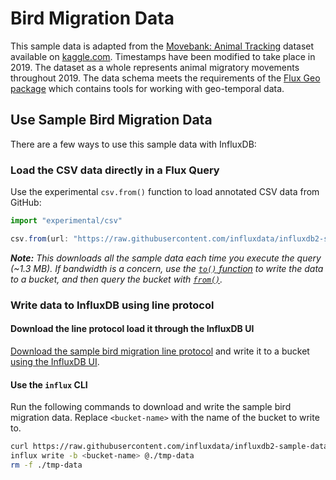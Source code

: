 # Bird Migration Data
This sample data is adapted from the [Movebank: Animal Tracking](https://www.kaggle.com/pulkit8595/movebank-animal-tracking)
dataset available on [kaggle.com](https://kaggle.com).
Timestamps have been modified to take place in 2019.
The dataset as a whole represents animal migratory movements throughout 2019.
The data schema meets the requirements of the
[Flux Geo package](https://v2.docs.influxdata.com/v2.0/reference/flux/stdlib/experimental/geo/#geo-schema-requirements)
which contains tools for working with geo-temporal data.

## Use Sample Bird Migration Data
There are a few ways to use this sample data with InfluxDB:

### Load the CSV data directly in a Flux Query
Use the experimental `csv.from()` function to load annotated CSV data from GitHub:

```js
import "experimental/csv"

csv.from(url: "https://raw.githubusercontent.com/influxdata/influxdb2-sample-data/master/bird-migration-data/bird-migration.csv")
```

_**Note:** This downloads all the sample data each time you execute the query (~1.3 MB).
If bandwidth is a concern, use the [`to()` function](https://v2.docs.influxdata.com/v2.0/reference/flux/stdlib/built-in/outputs/to/)
to write the data to a bucket, and then query the bucket with [`from()`](https://v2.docs.influxdata.com/v2.0/reference/flux/stdlib/built-in/inputs/from/)._

### Write data to InfluxDB using line protocol

#### Download the line protocol load it through the InfluxDB UI
[Download the sample bird migration line protocol](https://raw.githubusercontent.com/influxdata/influxdb2-sample-data/master/bird-migration-data/bird-migration.line)
and write it to a bucket [using the InfluxDB UI](https://v2.docs.influxdata.com/v2.0/write-data/#user-interface).

#### Use the `influx` CLI
Run the following commands to download and write the sample bird migration data.
Replace `<bucket-name>` with the name of the bucket to write to.

```sh
curl https://raw.githubusercontent.com/influxdata/influxdb2-sample-data/master/bird-migration-data/bird-migration.line --output ./tmp-data
influx write -b <bucket-name> @./tmp-data
rm -f ./tmp-data
```
